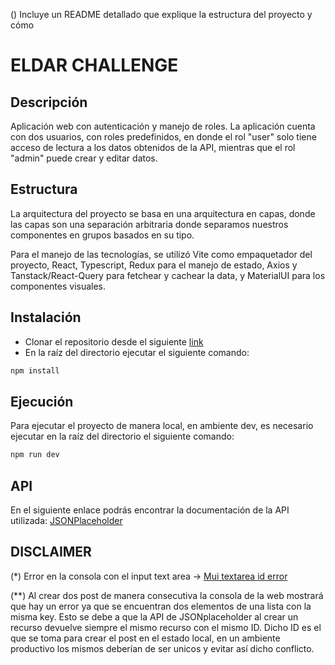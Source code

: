 () Incluye un README detallado que explique la estructura del proyecto y cómo

# ELDAR CHALLENGE

## Descripción

Aplicación web con autenticación y manejo de roles.
La aplicación cuenta con dos usuarios, con roles predefinidos, en donde el rol "user" solo tiene acceso de lectura a
los datos obtenidos de la API, mientras que el rol "admin" puede crear y editar datos.

## Estructura

La arquitectura del proyecto se basa en una arquitectura en capas, donde las capas son una separación arbitraria donde separamos nuestros componentes en grupos basados en su tipo.

Para el manejo de las tecnologías, se utilizó Vite como empaquetador del proyecto, React, Typescript, Redux para el manejo de estado, Axios y Tanstack/React-Query para fetchear y cachear la data, y MaterialUI para los componentes visuales.

## Instalación

- Clonar el repositorio desde el siguiente [link](https://github.com/FerDR89/eldar-challenge)
- En la raíz del directorio ejecutar el siguiente comando:

```bash
npm install
```

## Ejecución

Para ejecutar el proyecto de manera local, en ambiente dev, es necesario ejecutar en la raíz del directorio el siguiente comando:

```bash
npm run dev
```

## API

En el siguiente enlace podrás encontrar la documentación de la API utilizada: [JSONPlaceholder](https://jsonplaceholder.typicode.com/guide/)

## DISCLAIMER

(\*) Error en la consola con el input text area -> [Mui textarea id error](https://github.com/mui/material-ui/issues/38869)

(\*\*) Al crear dos post de manera consecutiva la consola de la web mostrará que hay un error ya que se encuentran dos elementos de una lista con la misma key. Esto se debe a que la API de JSONplaceholder al crear un recurso devuelve siempre el mismo recurso con el mismo ID. Dicho ID es el que se toma para crear el post en el estado local, en un ambiente productivo los mismos deberían de ser unicos y evitar así dicho conflicto.
